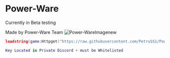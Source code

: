 # Power-Ware
Currently in Beta testing

Made by Power-Ware Team
![Power-WareImagenew](https://user-images.githubusercontent.com/107261837/230435435-d75c048f-e334-48f6-a9dc-94fdef15bef3.png)

```lua
loadstring(game:Httpget("https://raw.githubusercontent.com/PetruSS1/Power-Ware/main/Beta"))()
```

```lua
Key Located in Private Discord + must be Whitelisted
```
